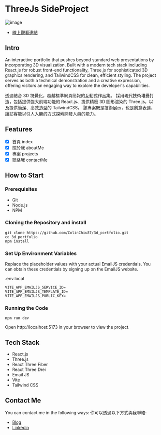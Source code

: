 # ThreeJs SideProject

![image](https://github.com/user-attachments/assets/2b13fb5c-f04b-4df1-b3f4-25c812cd2de3)

- [線上觀看連結](https://colinchiu87.github.io/3d_portfolio/)

## Intro

An interactive portfolio that pushes beyond standard web presentations by incorporating 3D visualization. Built with a modern tech stack including React.js for robust front-end functionality, Three.js for sophisticated 3D graphics rendering, and TailwindCSS for clean, efficient styling. The project serves as both a technical demonstration and a creative expression, offering visitors an engaging way to explore the developer's capabilities.

透過結合 3D 視覺化，超越標準網頁簡報的互動式作品集。 採用現代技術堆疊打造，包括提供強大前端功能的 React.js、提供精密 3D 圖形渲染的 Three.js，以及提供簡潔、高效造型的 TailwindCSS。 該專案既是技術展示，也是創意表達，讓訪客能以引人入勝的方式探索開發人員的能力。

## Features

- [x] 首頁 index
- [x] 關於我 aboutMe
- [x] 專案 projects
- [x] 聯絡我 contactMe

## How to Start

### Prerequisites

- Git
- Node.js
- NPM

### Cloning the Repository and install

```
git clone https://github.com/ColinChiu87/3d_portfolio.git
cd 3d_portfolio
npm install
```

### Set Up Environment Variables

Replace the placeholder values with your actual EmailJS credentials. You can obtain these credentials by signing up on the EmailJS website.

.env.local
```
VITE_APP_EMAILJS_SERVICE_ID=
VITE_APP_EMAILJS_TEMPLATE_ID=
VITE_APP_EMAILJS_PUBLIC_KEY=
```

### Running the Code

```
npm run dev
```
Open http://localhost:5173 in your browser to view the project.

## Tech Stack 

- React.js
- Three.js
- React Three Fiber
- React Three Drei
- Email JS
- Vite
- Tailwind CSS

## Contact Me

You can contact me in the following ways:
你可以透過以下方式與我聯絡:

- [Blog](https://colinchiu87.github.io/)
- [Linkedin](https://www.linkedin.com/in/colin19981225/)
